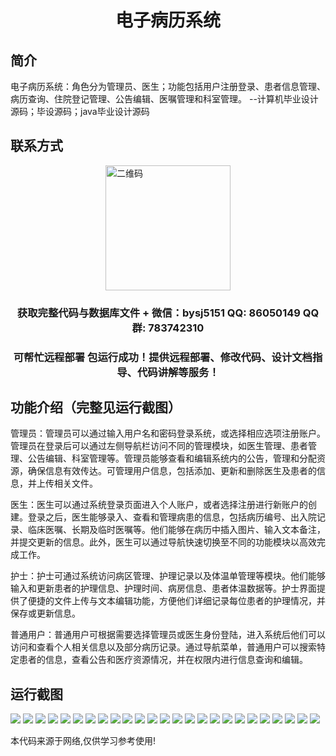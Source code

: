<p><h1 align="center">电子病历系统</h1></p>

## 简介
电子病历系统：角色分为管理员、医生；功能包括用户注册登录、患者信息管理、病历查询、住院登记管理、公告编辑、医嘱管理和科室管理。    --计算机毕业设计源码；毕设源码；java毕业设计源码


## 联系方式
<img src="https://bs-1329754181.cos.ap-shanghai.myqcloud.com/wx.jpg" alt="二维码" style="display: block; margin: 0 auto;" width="200px">
<p><h3 align="center">获取完整代码与数据库文件 + 微信：bysj5151 QQ: 86050149 QQ群: 783742310</h3></p>
<p><h3 align="center">可帮忙远程部署 包运行成功！提供远程部署、修改代码、设计文档指导、代码讲解等服务！</h3></p>

## 功能介绍（完整见运行截图）
管理员：管理员可以通过输入用户名和密码登录系统，或选择相应选项注册账户。管理员在登录后可以通过左侧导航栏访问不同的管理模块，如医生管理、患者管理、公告编辑、科室管理等。管理员能够查看和编辑系统内的公告，管理和分配资源，确保信息有效传达。可管理用户信息，包括添加、更新和删除医生及患者的信息，并上传相关文件。

医生：医生可以通过系统登录页面进入个人账户，或者选择注册进行新账户的创建。登录之后，医生能够录入、查看和管理病患的信息，包括病历编号、出入院记录、临床医嘱、长期及临时医嘱等。他们能够在病历中插入图片、输入文本备注，并提交更新的信息。此外，医生可以通过导航快速切换至不同的功能模块以高效完成工作。

护士：护士可通过系统访问病区管理、护理记录以及体温单管理等模块。他们能够输入和更新患者的护理信息、护理时间、病房信息、患者体温数据等。护士界面提供了便捷的文件上传与文本编辑功能，方便他们详细记录每位患者的护理情况，并保存或更新信息。

普通用户：普通用户可根据需要选择管理员或医生身份登陆，进入系统后他们可以访问和查看个人相关信息以及部分病历记录。通过导航菜单，普通用户可以搜索特定患者的信息，查看公告和医疗资源情况，并在权限内进行信息查询和编辑。


## 运行截图
![](https://bs-1329754181.cos.ap-shanghai.myqcloud.com/ssm/ElectronicMedicalRecordSystem/img/001.jpg)
![](https://bs-1329754181.cos.ap-shanghai.myqcloud.com/ssm/ElectronicMedicalRecordSystem/img/002.jpg)
![](https://bs-1329754181.cos.ap-shanghai.myqcloud.com/ssm/ElectronicMedicalRecordSystem/img/003.jpg)
![](https://bs-1329754181.cos.ap-shanghai.myqcloud.com/ssm/ElectronicMedicalRecordSystem/img/004.jpg)
![](https://bs-1329754181.cos.ap-shanghai.myqcloud.com/ssm/ElectronicMedicalRecordSystem/img/005.jpg)
![](https://bs-1329754181.cos.ap-shanghai.myqcloud.com/ssm/ElectronicMedicalRecordSystem/img/006.jpg)
![](https://bs-1329754181.cos.ap-shanghai.myqcloud.com/ssm/ElectronicMedicalRecordSystem/img/007.jpg)
![](https://bs-1329754181.cos.ap-shanghai.myqcloud.com/ssm/ElectronicMedicalRecordSystem/img/008.jpg)
![](https://bs-1329754181.cos.ap-shanghai.myqcloud.com/ssm/ElectronicMedicalRecordSystem/img/009.jpg)
![](https://bs-1329754181.cos.ap-shanghai.myqcloud.com/ssm/ElectronicMedicalRecordSystem/img/010.jpg)
![](https://bs-1329754181.cos.ap-shanghai.myqcloud.com/ssm/ElectronicMedicalRecordSystem/img/011.jpg)
![](https://bs-1329754181.cos.ap-shanghai.myqcloud.com/ssm/ElectronicMedicalRecordSystem/img/012.jpg)
![](https://bs-1329754181.cos.ap-shanghai.myqcloud.com/ssm/ElectronicMedicalRecordSystem/img/013.jpg)
![](https://bs-1329754181.cos.ap-shanghai.myqcloud.com/ssm/ElectronicMedicalRecordSystem/img/014.jpg)
![](https://bs-1329754181.cos.ap-shanghai.myqcloud.com/ssm/ElectronicMedicalRecordSystem/img/015.jpg)
![](https://bs-1329754181.cos.ap-shanghai.myqcloud.com/ssm/ElectronicMedicalRecordSystem/img/016.jpg)
![](https://bs-1329754181.cos.ap-shanghai.myqcloud.com/ssm/ElectronicMedicalRecordSystem/img/017.jpg)
![](https://bs-1329754181.cos.ap-shanghai.myqcloud.com/ssm/ElectronicMedicalRecordSystem/img/018.jpg)
![](https://bs-1329754181.cos.ap-shanghai.myqcloud.com/ssm/ElectronicMedicalRecordSystem/img/019.jpg)
![](https://bs-1329754181.cos.ap-shanghai.myqcloud.com/ssm/ElectronicMedicalRecordSystem/img/020.jpg)
![](https://bs-1329754181.cos.ap-shanghai.myqcloud.com/ssm/ElectronicMedicalRecordSystem/img/021.jpg)
![](https://bs-1329754181.cos.ap-shanghai.myqcloud.com/ssm/ElectronicMedicalRecordSystem/img/022.jpg)
![](https://bs-1329754181.cos.ap-shanghai.myqcloud.com/ssm/ElectronicMedicalRecordSystem/img/023.jpg)
![](https://bs-1329754181.cos.ap-shanghai.myqcloud.com/ssm/ElectronicMedicalRecordSystem/img/024.jpg)
![](https://bs-1329754181.cos.ap-shanghai.myqcloud.com/ssm/ElectronicMedicalRecordSystem/img/025.jpg)

<p>本代码来源于网络,仅供学习参考使用!</p>
